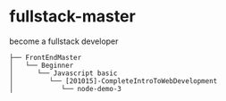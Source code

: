 # fullstack-master

become a fullstack developer

```
├── FrontEndMaster
│   └── Beginner
│      └── Javascript basic
│         └── [201015]-CompleteIntroToWebDevelopment
│            └── node-demo-3 
```
